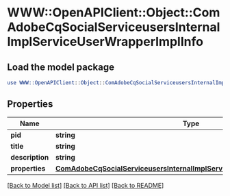 # WWW::OpenAPIClient::Object::ComAdobeCqSocialServiceusersInternalImplServiceUserWrapperImplInfo

## Load the model package
```perl
use WWW::OpenAPIClient::Object::ComAdobeCqSocialServiceusersInternalImplServiceUserWrapperImplInfo;
```

## Properties
Name | Type | Description | Notes
------------ | ------------- | ------------- | -------------
**pid** | **string** |  | [optional] 
**title** | **string** |  | [optional] 
**description** | **string** |  | [optional] 
**properties** | [**ComAdobeCqSocialServiceusersInternalImplServiceUserWrapperImplProperties**](ComAdobeCqSocialServiceusersInternalImplServiceUserWrapperImplProperties.md) |  | [optional] 

[[Back to Model list]](../README.md#documentation-for-models) [[Back to API list]](../README.md#documentation-for-api-endpoints) [[Back to README]](../README.md)


